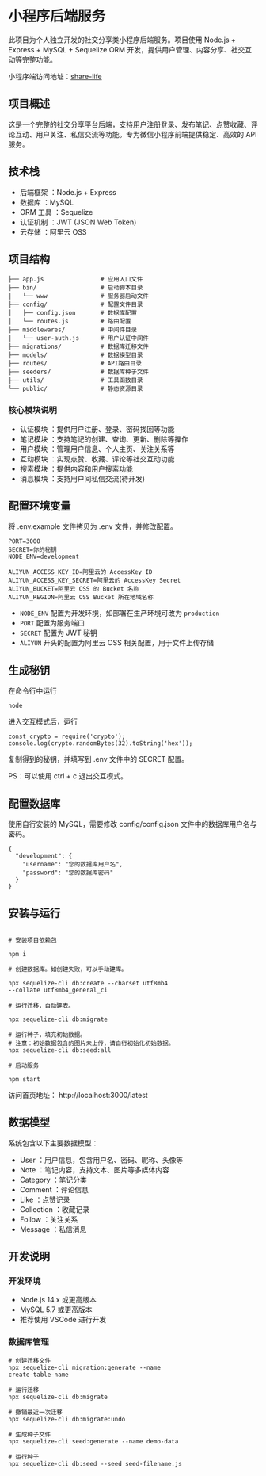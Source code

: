 # 小程序后端服务

此项目为个人独立开发的社交分享类小程序后端服务。项目使用 Node.js + Express + MySQL + Sequelize ORM 开发，提供用户管理、内容分享、社交互动等完整功能。

小程序端访问地址：[share-life](https://github.com/2918894301/share-life)

## 项目概述

这是一个完整的社交分享平台后端，支持用户注册登录、发布笔记、点赞收藏、评论互动、用户关注、私信交流等功能。专为微信小程序前端提供稳定、高效的 API 服务。

## 技术栈

- 后端框架 ：Node.js + Express
- 数据库 ：MySQL
- ORM 工具 ：Sequelize
- 认证机制 ：JWT (JSON Web Token)
- 云存储 ：阿里云 OSS

## 项目结构

```
├── app.js                # 应用入口文件
├── bin/                  # 启动脚本目录
│   └── www               # 服务器启动文件
├── config/               # 配置文件目录
│   ├── config.json       # 数据库配置
│   └── routes.js         # 路由配置
├── middlewares/          # 中间件目录
│   └── user-auth.js      # 用户认证中间件
├── migrations/           # 数据库迁移文件
├── models/               # 数据模型目录
├── routes/               # API路由目录
├── seeders/              # 数据库种子文件
├── utils/                # 工具函数目录
└── public/               # 静态资源目录
```

### 核心模块说明

- 认证模块 ：提供用户注册、登录、密码找回等功能
- 笔记模块 ：支持笔记的创建、查询、更新、删除等操作
- 用户模块 ：管理用户信息、个人主页、关注关系等
- 互动模块 ：实现点赞、收藏、评论等社交互动功能
- 搜索模块 ：提供内容和用户搜索功能
- 消息模块 ：支持用户间私信交流(待开发)

## 配置环境变量

将 .env.example 文件拷贝为 .env 文件，并修改配置。

```
PORT=3000
SECRET=你的秘钥
NODE_ENV=development

ALIYUN_ACCESS_KEY_ID=阿里云的 AccessKey ID
ALIYUN_ACCESS_KEY_SECRET=阿里云的 AccessKey Secret
ALIYUN_BUCKET=阿里云 OSS 的 Bucket 名称
ALIYUN_REGION=阿里云 OSS Bucket 所在地域名称
```

- `NODE_ENV` 配置为开发环境，如部署在生产环境可改为 `production`
- `PORT` 配置为服务端口
- `SECRET` 配置为 JWT 秘钥
- `ALIYUN` 开头的配置为阿里云 OSS 相关配置，用于文件上传存储

## 生成秘钥

在命令行中运行

```
node
```

进入交互模式后，运行

```
const crypto = require('crypto');
console.log(crypto.randomBytes(32).toString('hex'));
```

复制得到的秘钥，并填写到 .env 文件中的 SECRET 配置。

PS：可以使用 ctrl + c 退出交互模式。

## 配置数据库

使用自行安装的 MySQL，需要修改 config/config.json 文件中的数据库用户名与密码。

```
{
  "development": {
    "username": "您的数据库用户名",
    "password": "您的数据库密码"
  }
}
```

## 安装与运行

```

# 安装项目依赖包

npm i

# 创建数据库。如创建失败，可以手动建库。

npx sequelize-cli db:create --charset utf8mb4 
--collate utf8mb4_general_ci

# 运行迁移，自动建表。

npx sequelize-cli db:migrate

# 运行种子，填充初始数据。
# 注意：初始数据包含的图片未上传，请自行初始化初始数据。
npx sequelize-cli db:seed:all

# 启动服务

npm start
```

访问首页地址： http://localhost:3000/latest

## 数据模型

系统包含以下主要数据模型：

- User ：用户信息，包含用户名、密码、昵称、头像等
- Note ：笔记内容，支持文本、图片等多媒体内容
- Category ：笔记分类
- Comment ：评论信息
- Like ：点赞记录
- Collection ：收藏记录
- Follow ：关注关系
- Message ：私信消息

## 开发说明

### 开发环境

- Node.js 14.x 或更高版本
- MySQL 5.7 或更高版本
- 推荐使用 VSCode 进行开发

### 数据库管理

```
# 创建迁移文件
npx sequelize-cli migration:generate --name 
create-table-name

# 运行迁移
npx sequelize-cli db:migrate

# 撤销最近一次迁移
npx sequelize-cli db:migrate:undo

# 生成种子文件
npx sequelize-cli seed:generate --name demo-data

# 运行种子
npx sequelize-cli db:seed --seed seed-filename.js
```
